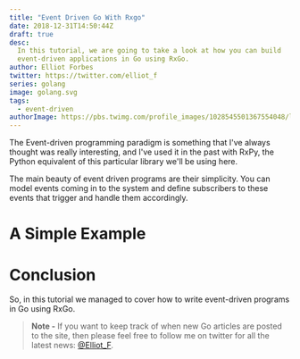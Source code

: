 ```yaml
---
title: "Event Driven Go With Rxgo"
date: 2018-12-31T14:50:44Z
draft: true
desc:
  In this tutorial, we are going to take a look at how you can build
  event-driven applications in Go using RxGo.
author: Elliot Forbes
twitter: https://twitter.com/elliot_f
series: golang
image: golang.svg
tags:
  - event-driven
authorImage: https://pbs.twimg.com/profile_images/1028545501367554048/lzr43cQv_400x400.jpg
---
```


The Event-driven programming paradigm is something that I've always thought was
really interesting, and I've used it in the past with RxPy, the Python
equivalent of this particular library we'll be using here.

The main beauty of event driven programs are their simplicity. You can model
events coming in to the system and define subscribers to these events that
trigger and handle them accordingly.

# A Simple Example

<!-- # TODO: Write -->

# Conclusion

So, in this tutorial we managed to cover how to write event-driven programs in
Go using RxGo.

> **Note -** If you want to keep track of when new Go articles are posted to the
> site, then please feel free to follow me on twitter for all the latest news:
> [@Elliot_F](https://twitter.com/elliot_f).

